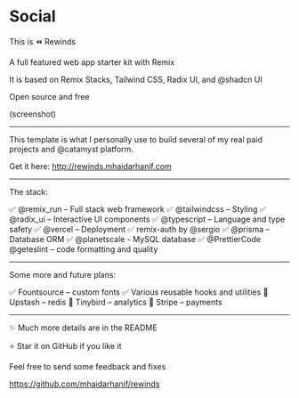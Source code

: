 # Social

This is ⏪ Rewinds

A full featured web app starter kit with Remix

It is based on Remix Stacks, Tailwind CSS, Radix UI, and @shadcn UI

Open source and free

(screenshot)

---

This template is what I personally use to build several of my real paid projects and @catamyst platform.

Get it here: http://rewinds.mhaidarhanif.com

---

The stack:

✅ @remix_run – Full stack web framework
✅ @tailwindcss – Styling
✅ @radix_ui – Interactive UI components
✅ @typescript – Language and type safety
✅ @vercel – Deployment
✅ remix-auth by @sergio
✅ @prisma – Database ORM
✅ @planetscale - MySQL database
✅ @PrettierCode @geteslint – code formatting and quality

---

Some more and future plans:

✅ Fountsource – custom fonts
✅ Various reusable hooks and utilities
🚧 Upstash – redis
🚧 Tinybird – analytics
🚧 Stripe – payments

---

✨ Much more details are in the README

⭐ Star it on GitHub if you like it

Feel free to send some feedback and fixes

https://github.com/mhaidarhanif/rewinds
